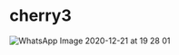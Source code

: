 # cherry3
![WhatsApp Image 2020-12-21 at 19 28 01](https://user-images.githubusercontent.com/54545085/102828235-efc03680-43c2-11eb-88fa-4ee840e1daea.jpeg)
